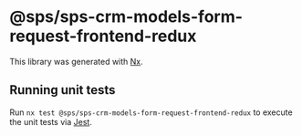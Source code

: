 # @sps/sps-crm-models-form-request-frontend-redux

This library was generated with [Nx](https://nx.dev).

## Running unit tests

Run `nx test @sps/sps-crm-models-form-request-frontend-redux` to execute the unit tests via [Jest](https://jestjs.io).
